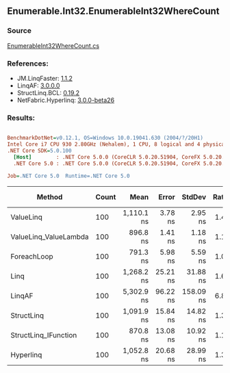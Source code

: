 ﻿## Enumerable.Int32.EnumerableInt32WhereCount

### Source
[EnumerableInt32WhereCount.cs](../LinqBenchmarks/Enumerable/Int32/EnumerableInt32WhereCount.cs)

### References:
- JM.LinqFaster: [1.1.2](https://www.nuget.org/packages/JM.LinqFaster/1.1.2)
- LinqAF: [3.0.0.0](https://www.nuget.org/packages/LinqAF/3.0.0.0)
- StructLinq.BCL: [0.19.2](https://www.nuget.org/packages/StructLinq.BCL/0.19.2)
- NetFabric.Hyperlinq: [3.0.0-beta26](https://www.nuget.org/packages/NetFabric.Hyperlinq/3.0.0-beta26)

### Results:
``` ini

BenchmarkDotNet=v0.12.1, OS=Windows 10.0.19041.630 (2004/?/20H1)
Intel Core i7 CPU 930 2.80GHz (Nehalem), 1 CPU, 8 logical and 4 physical cores
.NET Core SDK=5.0.100
  [Host]        : .NET Core 5.0.0 (CoreCLR 5.0.20.51904, CoreFX 5.0.20.51904), X64 RyuJIT
  .NET Core 5.0 : .NET Core 5.0.0 (CoreCLR 5.0.20.51904, CoreFX 5.0.20.51904), X64 RyuJIT

Job=.NET Core 5.0  Runtime=.NET Core 5.0  

```
|                Method | Count |       Mean |    Error |    StdDev | Ratio | RatioSD |  Gen 0 | Gen 1 | Gen 2 | Allocated |
|---------------------- |------ |-----------:|---------:|----------:|------:|--------:|-------:|------:|------:|----------:|
|             ValueLinq |   100 | 1,110.1 ns |  3.78 ns |   2.95 ns |  1.41 |    0.01 | 0.0095 |     - |     - |      40 B |
| ValueLinq_ValueLambda |   100 |   896.8 ns |  1.41 ns |   1.18 ns |  1.14 |    0.01 | 0.0095 |     - |     - |      40 B |
|           ForeachLoop |   100 |   791.3 ns |  5.98 ns |   5.59 ns |  1.00 |    0.00 | 0.0095 |     - |     - |      40 B |
|                  Linq |   100 | 1,268.2 ns | 25.21 ns |  31.88 ns |  1.61 |    0.05 | 0.0095 |     - |     - |      40 B |
|                LinqAF |   100 | 5,302.9 ns | 96.22 ns | 158.09 ns |  6.81 |    0.23 |      - |     - |     - |      40 B |
|            StructLinq |   100 | 1,091.9 ns | 15.84 ns |  14.82 ns |  1.38 |    0.02 | 0.0229 |     - |     - |      96 B |
|  StructLinq_IFunction |   100 |   870.8 ns | 13.08 ns |  10.92 ns |  1.10 |    0.02 | 0.0095 |     - |     - |      40 B |
|             Hyperlinq |   100 | 1,052.8 ns | 20.68 ns |  28.99 ns |  1.33 |    0.04 | 0.0095 |     - |     - |      40 B |

